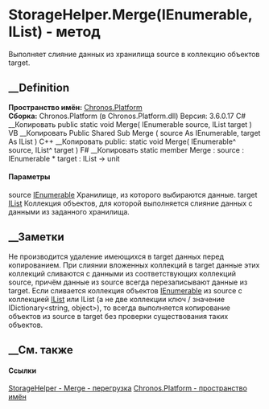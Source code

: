 # StorageHelper.Merge(IEnumerable, IList) - метод
Выполняет слияние данных из хранилища source в коллекцию объектов target.
## __Definition
 **Пространство имён:** [Chronos.Platform](N_Chronos_Platform.htm)  
 **Сборка:** Chronos.Platform (в Chronos.Platform.dll) Версия: 3.6.0.17
C# __Копировать
     public static void Merge(
    	IEnumerable source,
    	IList target
    )
VB __Копировать
     Public Shared Sub Merge ( 
    	source As IEnumerable,
    	target As IList
    )
C++ __Копировать
     public:
    static void Merge(
    	IEnumerable^ source, 
    	IList^ target
    )
F# __Копировать
     static member Merge : 
            source : IEnumerable * 
            target : IList -> unit 
#### Параметры
source
[IEnumerable](https://learn.microsoft.com/dotnet/api/system.collections.ienumerable)
    Хранилище, из которого выбираются данные.
target
[IList](https://learn.microsoft.com/dotnet/api/system.collections.ilist)
     Коллекция объектов, для которой выполняется слияние данных с данными из заданного хранилища. 
## __Заметки
Не производится удаление имеющихся в target данных перед копированием.
При слиянии вложенных коллекций в target данные этих коллекций сливаются с
данными из соответствующих коллекций source, причём данные из source всегда
перезаписывают данные из target.
Если сливается коллекция объектов
[IEnumerable](https://learn.microsoft.com/dotnet/api/system.collections.ienumerable)
из source с коллекцией
[IList](https://learn.microsoft.com/dotnet/api/system.collections.ilist) или
IList<object> (а не две коллекции ключ / значение IDictionary<string,
object>), то всегда выполняется копирование объектов из source в target без
проверки существования таких объектов.
##  __См. также
#### Ссылки
[StorageHelper - ](T_Chronos_Platform_StorageHelper.htm)
[Merge - перегрузка](Overload_Chronos_Platform_StorageHelper_Merge.htm)
[Chronos.Platform - пространство имён](N_Chronos_Platform.htm)
